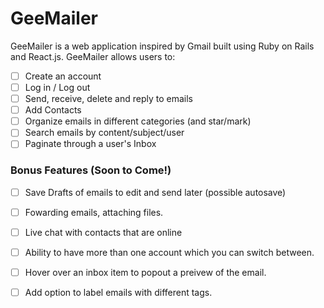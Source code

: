 # GeeMailer

GeeMailer is a web application inspired by Gmail built using Ruby on Rails
and React.js. GeeMailer allows users to:

- [ ] Create an account
- [ ] Log in / Log out
- [ ] Send, receive, delete and reply to emails
- [ ] Add Contacts
- [ ] Organize emails in different categories (and star/mark)
- [ ] Search emails by content/subject/user
- [ ] Paginate through a user's Inbox

<!-- ## Design Docs
* [View Wireframes][view]
* [DB schema][schema]

[view]: ./docs/views.md
[schema]: ./docs/schema.md -->

<!-- ## Implementation Timeline

### Phase 1: User Authentication, Message/email Model and JSON API (1.5 days)

In Phase 1, I will begin by implementing user signup and authentication (using
BCrypt). There will be a basic landing page after signup that will contain the
container for the application's root React component. Before building out the
front end, I will begin by setting up a full JSON API for messages/emails.

[Details][phase-one]

### Phase 2: Flux Architecture and Email/message CRUD (3 days)

Phase 2 is focused on setting up Flux, the React Router, and the React view
structure for the main application. After the basic Flux architecture has been
set up, a email store will be implemented and a set of actions corresponding to
the needed CRUD functionality created. Once this is done, I will create React
views for the "EmailsIndex", `EmailsIndexItems` and `EmailForm` for
writing new emails or replying to emails. The EmailsIndexItems will also link to individual
"EmailDetailedViews" which have their own "EmailReplyForm."


At the end of Phase 2, Emails can be created, read, saved and destroyed in the browser. Emails should
save to the database as drafts when the form is idle for a set time period. Drafts should be deleted from database if/when email is sent.

Lastly, I will assign some classes to the React components in order to implement some
basic style with CSS.

[Details][phase-two]

### Phase 3:  Categories/Stars and Contacts (1.5 days)

Phase 3 adds organization to the messages. Messages can now be starred, and/or moved
to other inbox categories. Users can search the Inbox/Outboxes for emails by content/subject/user (would like
this to be a live updating search box) in a "Search" component nested in the Emails Index view.

I would also like to add ability to add contacts if I can fit it in.

[Details][phase-three]

### Phase 4: Clean up the style (1 day)

Spend the day really making the website views resemble Gmail using CSS. Most important and most iconic will
be the popup new email form and collapsible emails in an email chain.

[Details][phase-four]

### Phase 5: Make own categories and Trash (1 day)

Phase 5 introduces two new features. First, users can add their own inbox/outbox categories and
move mail into those sections. I will also add the ability to delete items into the trash section, where
users can then decide to permanently delete messages.

[Details][phase-five]

### Phase 6: Advanced Styling (1 day)

Make the site look just like Gmail. I would also like to make my email chains easier to follow than Gmail does, with clear dilineation between emails and who is the sender. -->


### Bonus Features (Soon to Come!)
- [ ] Save Drafts of emails to edit and send later (possible autosave)
- [ ] Fowarding emails, attaching files.
- [ ] Live chat with contacts that are online
- [ ] Ability to have more than one account which you can switch between.
- [ ] Hover over an inbox item to popout a preivew of the email.
- [ ] Add option to label emails with different tags.


<!-- [phase-one]: ./docs/phases/phase1.md
[phase-two]: ./docs/phases/phase2.md
[phase-three]: ./docs/phases/phase3.md
[phase-four]: ./docs/phases/phase4.md
[phase-five]: ./docs/phases/phase5.md -->
